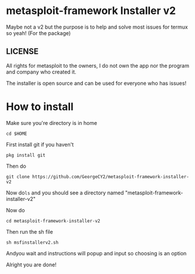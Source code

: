 # metasploit-framework Installer v2
Maybe not a v2 but the purpose is to help and solve most issues for termux so yeah! 
(For the package)
## LICENSE
All rights for metasploit to the owners, I do not own the app nor the program and company who created it.

The installer is open source and can be used for everyone who has issues!
# How to install 
Make sure you're directory is in home


`cd $HOME`


First install git if you haven't 


`pkg install git`

Then do


`git clone https://github.com/GeorgeCY2/metasploit-framework-installer-v2`


Now do`ls` and you should see a directory named "metasploit-framework-installer-v2"


Now do


`cd metasploit-framework-installer-v2`


Then run the sh file


`sh msfinstallerv2.sh`


Andyou wait and instructions will popup and input so choosing is an option


Alright you are done!

